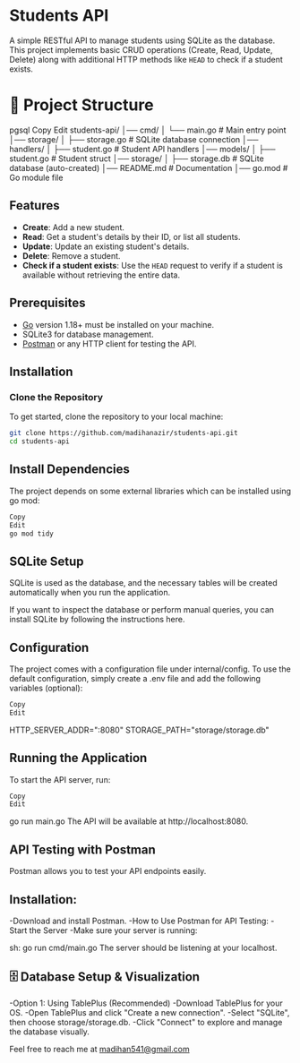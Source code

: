 # Students API

A simple RESTful API to manage students using SQLite as the database. This project implements basic CRUD operations (Create, Read, Update, Delete) along with additional HTTP methods like `HEAD` to check if a student exists.
# 📂 Project Structure
pgsql
Copy
Edit
students-api/
│── cmd/
│   └── main.go       # Main entry point
│── storage/
│   ├── storage.go    # SQLite database connection
│── handlers/
│   ├── student.go    # Student API handlers
│── models/
│   ├── student.go    # Student struct
│── storage/
│   ├── storage.db    # SQLite database (auto-created)
│── README.md         # Documentation
│── go.mod            # Go module file

## Features

- **Create**: Add a new student.
- **Read**: Get a student's details by their ID, or list all students.
- **Update**: Update an existing student's details.
- **Delete**: Remove a student.
- **Check if a student exists**: Use the `HEAD` request to verify if a student is available without retrieving the entire data.

## Prerequisites

- [Go](https://golang.org/doc/install) version 1.18+ must be installed on your machine.
- SQLite3 for database management.
- [Postman](https://www.postman.com/) or any HTTP client for testing the API.

## Installation

### Clone the Repository
To get started, clone the repository to your local machine:
```bash
git clone https://github.com/madihanazir/students-api.git
cd students-api
```
## Install Dependencies
The project depends on some external libraries which can be installed using go mod:

```bash
Copy
Edit
go mod tidy
```
## SQLite Setup
SQLite is used as the database, and the necessary tables will be created automatically when you run the application.

If you want to inspect the database or perform manual queries, you can install SQLite by following the instructions here.

## Configuration
The project comes with a configuration file under internal/config. To use the default configuration, simply create a .env file and add the following variables (optional):

```bash
Copy
Edit
```
HTTP_SERVER_ADDR=":8080"
STORAGE_PATH="storage/storage.db"
## Running the Application
To start the API server, run:

```bash
Copy
Edit
```
go run main.go
The API will be available at http://localhost:8080.
## API Testing with Postman
Postman allows you to test your API endpoints easily.

## Installation:
-Download and install Postman.
-How to Use Postman for API Testing:
-Start the Server
-Make sure your server is running:

sh:
go run cmd/main.go
The server should be listening at your localhost.

## 🗄️ Database Setup & Visualization
-Option 1: Using TablePlus (Recommended)
-Download TablePlus for your OS.
-Open TablePlus and click "Create a new connection".
-Select "SQLite", then choose storage/storage.db.
-Click "Connect" to explore and manage the database visually.

Feel free to reach me at madihan541@gmail.com

